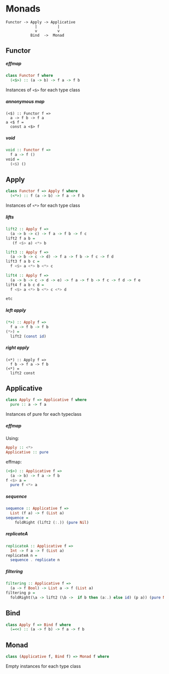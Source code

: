 Monads
======

    Functor -> Apply -> Applicative 
                 |         |
                 v         v
               Bind  ->  Monad

Functor
-------

##### effmap
```haskell
class Functor f where
  (<$>) :: (a -> b) -> f a -> f b
```
Instances of `<$>` for each type class

##### annonymous map
```haskel
(<$) :: Functor f =>
  a -> f b -> f a
a <$ f =
  const a <$> f
```

##### void
```haskell
void :: Functor f =>
  f a -> f ()
void =
  (<$) ()
```

Apply
-----
```haskell
class Functor f => Apply f where
  (<*>) :: f (a -> b) -> f a -> f b
```
Instances of `<*>` for each type class

##### lifts
```haskell
lift2 :: Apply f =>
  (a -> b -> c) -> f a -> f b -> f c
lift2 f a b =
   (f <$> a) <*> b

lift3 :: Apply f =>
  (a -> b -> c -> d) -> f a -> f b -> f c -> f d
lift3 f a b c =
  f <$> a <*> b <*> c
 
lift4 :: Apply f =>
  (a -> b -> c -> d -> e) -> f a -> f b -> f c -> f d -> f e
lift4 f a b c d =
  f <$> a <*> b <*> c <*> d
  
etc
```

##### left apply
```haskell
(*>) :: Apply f =>
  f a -> f b -> f b
(*>) =
  lift2 (const id)
```

##### right apply
```
(<*) :: Apply f =>
  f b -> f a -> f b
(<*) =
  lift2 const 
```

Applicative
-----------

```haskell
class Apply f => Applicative f where
  pure :: a -> f a
```
Instances of pure for each typeclass

##### effmap
Using:
```haskell
Apply :: <*>
Applicative :: pure
```
effmap:
```haskell
(<$>) :: Applicative f =>
  (a -> b) -> f a -> f b
f <$> a =
  pure f <*> a
```

##### sequence
```haskell
sequence :: Applicative f =>
  List (f a) -> f (List a)
sequence = 
    foldRight (lift2 (:.)) (pure Nil)
```

##### replicateA
```haskell
replicateA :: Applicative f =>
  Int -> f a -> f (List a)
replicateA n =
  sequence . replicate n
```

##### filtering
```haskell
filtering :: Applicative f =>
  (a -> f Bool) -> List a -> f (List a)
filtering p =
  foldRight(\a -> lift2 (\b ->  if b then (a:.) else id) (p a)) (pure Nil)
```

Bind
----
```haskell
class Apply f => Bind f where
  (=<<) :: (a -> f b) -> f a -> f b
```

Monad
-----
```haskell
class (Applicative f, Bind f) => Monad f where
```
Empty instances for each type class
